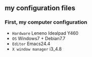 ## my configuration files

### First, my computer configuration
* `Hardware` Leneno Idealpad Y460
* `OS` Windows7 + Debian7.7
* `Editor` Emacs24.4
* `X window manager` i3_4.8